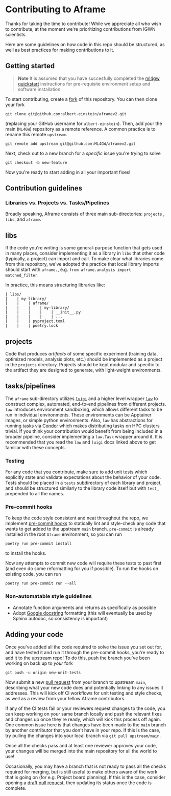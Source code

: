 # Contributing to Aframe

Thanks for taking the time to contribute! While we appreciate all who wish to contribute, at the moment we're prioritizing contributions from IGWN scientists.

Here are some guidelines on how code in this repo should be structured, as well as best practices for making contributions to it.

## Getting started
> **Note** It is assumed that you have succesfully completed the [ml4gw quickstart](https://github.com/ml4gw/quickstart/) instructions for pre-requisite environment setup and software installation.

To start contributing, create a [fork](https://docs.github.com/en/get-started/quickstart/fork-a-repo) of this repository. You can then clone your fork

```console
git clone git@github.com:albert-einstein/aframev2.git
```

(replacing your GitHub username for `albert-einstein`). Then, add your the main (`ML4GW`) repository as a remote reference. A common practice is to rename this remote `upstream`.

```console
git remote add upstream git@github.com:ML4GW/aframev2.git
```

Next, check out to a new branch for a _specific_ issue you're trying to solve
```console
git checkout -b new-feature
```

Now you're ready to start adding in all your important fixes!

## Contribution guidelines

### Libraries vs. Projects vs. Tasks/Pipelines
Broadly speaking, Aframe consists of three main sub-directories: `projects` , `libs`, and `aframe`. 

## libs
If the code you're writing is some general-purpose function that gets used in many places, consider implementing it as a library in `libs` that other code (typically, a project) can import and call. To make clear what libraries come from this repository, we've adopted the practice that local library imports should start with `aframe.`, e.g. `from aframe.analysis import matched_filter`.

In practice, this means structuring libraries like:
```
| libs/
|    | my-library/
|    |    | aframe/
|    |    |    | my-library/
|    |    |    |    | __init__.py
|    |    |    |    | ...
|    |    | pyproject.toml
|    |    | poetry.lock
```

## projects
Code that produces _artifacts_ of some specific experiment (training data, optimized models, analysis plots, etc.) should be implemented as a project in the `projects` directory. Projects should be kept modular and specific to the artifact they are designed to generate, with light-weight environments.

## tasks/pipelines
The `aframe` sub-directory utilizes [`luigi`](https://luigi.readthedocs.io/en/stable/) and a higher level wrapper [`law`](https://github.com/riga/law) to construct complex, automated, end-to-end pipelines from different projects. `law` introduces environment sandboxing, which allows different tasks to be run in individual environments. These environments can be Apptainer images, or simple python environments. Also, `law` has abstractions for running tasks via [Condor](https://htcondor.readthedocs.io/en/latest/) which makes distributing tasks on HPC clusters trivial. If you think your contribution would benefit from being included in a broader pipeline, consider implementing a `law.Task` wrapper around it. It is recommended that you read the `law` and `luigi` docs linked above to get familiar with these concepts.

### Testing
For any code that you contribute, make sure to add unit tests which explicitly state and validate expectations about the behavior of your code. Tests should be placed in a `tests` subdirectory of each library and project, and should be structured similarly to the library code itself but with `test_` prepended to all the names.

### Pre-commit hooks
To keep the code style consistent and neat throughout the repo, we implement [pre-commit hooks](https://pre-commit.com/) to statically lint and style-check any code that wants to get added to the upstream `main` branch. `pre-commit` is already installed in the root `Aframe` environment, so you can run 

```console
poetry run pre-commit install
```

to install the hooks.

Now any attempts to commit new code will require these tests to past first (and even do some reformatting for you if possible). To run the hooks on existing code, you can run 
```console
poetry run pre-commit run --all
```

### Non-automatable style guidelines
- Annotate function arguments and returns as specifically as possible
- Adopt [Google docstring](https://google.github.io/styleguide/pyguide.html#38-comments-and-docstrings) formatting (this will eventually be used by Sphinx autodoc, so consistency is important)

## Adding your code
Once you've added all the code required to solve the issue you set out for, and have tested it and run it through the pre-commit hooks, you're ready to add it to the upstream repo! To do this, push the branch you've been working on back up to _your_ fork

```console
git push -u origin new-unit-tests
```

Now submit a new [pull request](https://docs.github.com/en/pull-requests/collaborating-with-pull-requests/proposing-changes-to-your-work-with-pull-requests/about-pull-requests) from your branch to upstream `main`, describing what your new code does and potentially linking to any issues it addresses. This will kick off CI workflows for unit testing and style checks, as well as a review from your fellow Aframe contributors.

If any of the CI tests fail or your reviewers request changes to the code, you can keep working on your same branch locally and push the relevant fixes and changes up once they're ready, which will kick this process off again. One common issue here is that changes have been made to the `main` branch by another contributor that you don't have in your repo. If this is the case, try pulling the changes into your local branch via `git pull upstream/main`.

Once all the checks pass and at least one reviewer approves your code, your changes will be merged into the main repository for all the world to use!

Occasionally, you may have a branch that is not ready to pass all the checks required for merging, but is still useful to make others aware of the work that is going on (for e.g. Project board planning). If this is the case, consider opening a [draft pull request](https://github.blog/2019-02-14-introducing-draft-pull-requests/), then updating its status once the code is complete.
